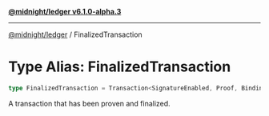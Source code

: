 [**@midnight/ledger v6.1.0-alpha.3**](../README.md)

---

[@midnight/ledger](../globals.md) / FinalizedTransaction

# Type Alias: FinalizedTransaction

```ts
type FinalizedTransaction = Transaction<SignatureEnabled, Proof, Binding>;
```

A transaction that has been proven and finalized.
